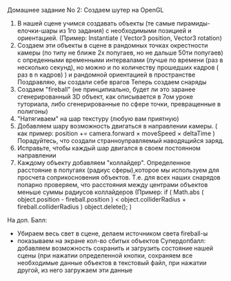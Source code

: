 Домашнее задание No 2:
Создаем шутер на OpenGL
1. В нашей сцене учимся создавать объекты (те самые пирамиды- елочки-шары из 1го задания) с необходимыми позицией и ориентацией. (Пример: Instantiate ( Vector3 position, Vector3 rotation)
2. Создаем эти объекты в сцене в рандомных точках окрестности камеры (по типу не ближе 2х попугаев, но не дальше 50ти попугаев) с опреденными временными интервалами (лучше по времени (раз в несколько секунд),  но можно и по количеству прошедших кадров ( раз в n кадров) ) и рандомной ориентацией в пространстве
Поздравляю, вы создали себе врагов
Теперь создаем снаряды
3. Создаем "fireball" (не принципиально, будет ли это заранее сгенерированный 3D объект, как описывается в 7ом уроке туториала, либо сгенерированные по сфере точки, превращенные в полигоны)
4. "Натягиваем" на шар текстуру (любую вам приятную)
5. Добавляем шару возможность двигаться в направлении камеры. ( как пример: position += camera.forward × moveSpeed × deltaTime )
Порадуйтесь, что создали странноуправляемый наводящийся заряд.
6. Исправьте, чтобы каждый шар двигался в своем постоянном направлении
7. Каждому объекту добавляем "коллайдер". Определенное расстояние в попугаях (радиус сферы),которое мы используем для просчета соприкосновения объектов. Т.е. для всех наших снарядов попарно проверяем, что расстояния между центрами объектов меньше суммы радиусов коллайдеров (Пример: if ( Math.abs ( object.position - fireball.position ) < object.colliderRadius + fireball.colliderRadius )  object.delete(); )

На доп. Балл:
- Убираем весь свет в сцене, делаем источником света fireball-ы
- показываем на экране кол-во сбитых объектов
Супердопбалл: добавляем возможность сохранить и загрузить состояние нашей сцены (при нажатии определенной кнопки, сохраняем все необходимые данные объектов в текстовый файл, при нажатии другой, из него загружаем эти данные
